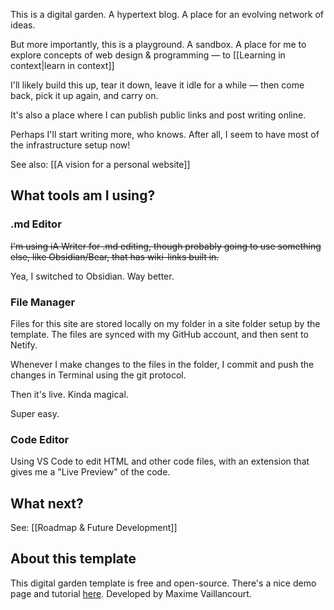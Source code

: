 This is a digital garden. A hypertext blog. A place for an evolving network of ideas.

But more importantly, this is a playground. A sandbox. A place for me to explore concepts of web design & programming — to [[Learning in context|learn in context]]

I'll likely build this up, tear it down, leave it idle for a while — then come back, pick it up again, and carry on.

It's also a place where I can publish public links and post writing online. 

Perhaps I'll start writing more, who knows. After all, I seem to have most of the infrastructure setup now!

See also: [[A vision for a personal website]]

## What tools am I using?

### .md Editor

~~I'm using iA Writer for .md editing, though probably going to use something else, like Obsidian/Bear, that has wiki-links built in.~~

Yea, I switched to Obsidian. Way better.

### File Manager

Files for this site are stored locally on my folder in a site folder setup by the template. The files are synced with my GitHub account, and then sent to Netify.

Whenever I make changes to the files in the folder, I commit and push the changes in Terminal using the git protocol. 

Then it's live. Kinda magical.

Super easy.

### Code Editor

Using VS Code to edit HTML and other code files, with an extension that gives me a "Live Preview" of the code.

## What next?

See: [[Roadmap & Future Development]]

## About this template

This digital garden template is free and open-source. There's a nice demo page and tutorial [here](https://maximevaillancourt.com/blog/setting-up-your-own-digital-garden-with-jekyll). Developed by Maxime Vaillancourt.